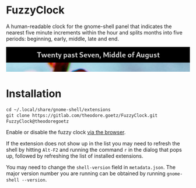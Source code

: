 # FuzzyClock

A human-readable clock for the gnome-shell panel that indicates the nearest five minute increments within the hour and splits months into five periods: beginning, early, middle, late and end.

![What time is it?](fuzzy_clock.png)

# Installation

```
cd ~/.local/share/gnome-shell/extensions
git clone https://gitlab.com/theodore.goetz/FuzzyClock.git FuzzyClock@theodoregoetz
```

Enable or disable the fuzzy clock [via the browser](https://extensions.gnome.org/local/).

If the extension does not show up in the list you may need to refresh the shell by hitting `Alt-F2` and running the command `r` in the dialog that pops up, followed by refreshing the list of installed extensions.

You may need to change the `shell-version` field in `metadata.json`. The major version number you are running can be obtained by running `gnome-shell --version`.
